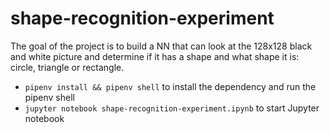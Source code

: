 # shape-recognition-experiment

The goal of the project is to build a NN that can look at the 128x128 black and white picture and determine if it has a shape and what shape it is: circle, triangle or rectangle.

* `pipenv install && pipenv shell` to install the dependency and run the pipenv shell
* `jupyter notebook shape-recognition-experiment.ipynb` to start Jupyter notebook
